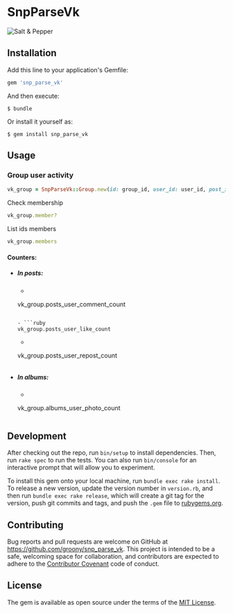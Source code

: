 # SnpParseVk

![Salt & Pepper](https://avatars3.githubusercontent.com/u/9194399?v=3&amp;s=100)

## Installation

Add this line to your application's Gemfile:

```ruby
gem 'snp_parse_vk'
```

And then execute:

    $ bundle

Or install it yourself as:

    $ gem install snp_parse_vk

## Usage


### Group user activity

```ruby
vk_group = SnpParseVk::Group.new(id: group_id, user_id: user_id, post_ids: post_ids, token: token)
```

Check membership

```ruby
vk_group.member?
```

List ids members

```ruby
vk_group.members
```

#### Counters:

- ##### In posts:

	- ```ruby
	vk_group.posts_user_comment_count
	```

	- ```ruby
	vk_group.posts_user_like_count
	```

	- ```ruby
	vk_group.posts_user_repost_count
	```

- ##### In albums:

	- ```ruby
	vk_group.albums_user_photo_count
	```

## Development

After checking out the repo, run `bin/setup` to install dependencies. Then, run `rake spec` to run the tests. You can also run `bin/console` for an interactive prompt that will allow you to experiment.

To install this gem onto your local machine, run `bundle exec rake install`. To release a new version, update the version number in `version.rb`, and then run `bundle exec rake release`, which will create a git tag for the version, push git commits and tags, and push the `.gem` file to [rubygems.org](https://rubygems.org).

## Contributing

Bug reports and pull requests are welcome on GitHub at https://github.com/groony/snp_parse_vk. This project is intended to be a safe, welcoming space for collaboration, and contributors are expected to adhere to the [Contributor Covenant](contributor-covenant.org) code of conduct.


## License

The gem is available as open source under the terms of the [MIT License](http://opensource.org/licenses/MIT).

